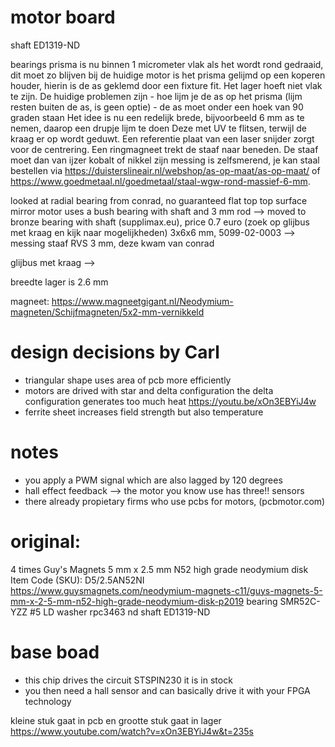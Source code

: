 # motor board


shaft ED1319-ND

bearings
 prisma is nu binnen 1 micrometer vlak als het wordt rond gedraaid, dit moet zo blijven
 bij de huidige motor is het prisma gelijmd op een koperen houder, hierin is de as geklemd door
 een fixture fit.
 Het lager hoeft niet vlak te zijn. 
  De huidige problemen zijn
    - hoe lijm je de as op het prisma
       (lijm resten buiten de as, is geen optie)
    - de as moet onder een hoek van 90 graden staan
 Het idee is nu een redelijk brede, bijvoorbeeld 6 mm as te nemen, daarop een drupje lijm te doen
 Deze met UV te flitsen, terwijl de kraag er op wordt geduwt. Een referentie plaat van een laser
 snijder zorgt voor de centrering.
 Een ringmagneet trekt de staaf naar beneden. De staaf moet dan van ijzer kobalt of nikkel zijn
 messing is zelfsmerend, je kan staal bestellen via https://duisterslineair.nl/webshop/as-op-maat/as-op-maat/
 of https://www.goedmetaal.nl/goedmetaal/staal-wgw-rond-massief-6-mm.
 
 

 looked at radial bearing from conrad, no guaranteed flat top top surface
 mirror motor uses a bush bearing with shaft and 3 mm rod
  --> moved to bronze bearing with shaft (supplimax.eu), price 0.7 euro  (zoek op glijbus met kraag en kijk naar mogelijkheden)
      3x6x6 mm, 5099-02-0003
  --> messing staaf RVS 3 mm, deze kwam van conrad
  
  glijbus met kraag -->

breedte lager is 2.6 mm

magneet:
 https://www.magneetgigant.nl/Neodymium-magneten/Schijfmagneten/5x2-mm-vernikkeld

 # design decisions by Carl
 - triangular shape uses area of pcb more efficiently
 - motors are drived with star and delta configuration
      the delta configuration generates too much heat 
        https://youtu.be/xOn3EBYiJ4w
 - ferrite sheet increases field strength but also temperature

# notes
- you apply a PWM signal which are also lagged by 120 degrees
- hall effect feedback --> the motor you know use has three!! sensors
- there already propietary firms who use pcbs for motors, (pcbmotor.com)
  
# original:
 4 times 
 Guy's Magnets 5 mm x 2.5 mm N52 high grade neodymium disk
   Item Code (SKU): D5/2.5AN52NI
   https://www.guysmagnets.com/neodymium-magnets-c11/guys-magnets-5-mm-x-2-5-mm-n52-high-grade-neodymium-disk-p2019
 bearing SMR52C-YZZ #5 LD
 washer rpc3463 nd
 shaft ED1319-ND


# base boad
- this chip drives the circuit STSPIN230 it is in stock
- you then need a hall sensor and can basically drive it with your FPGA technology

kleine stuk gaat in pcb en grootte stuk gaat in lager
https://www.youtube.com/watch?v=xOn3EBYiJ4w&t=235s
